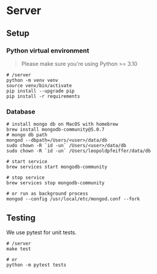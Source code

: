 # Server

## Setup

### Python virtual environment

> Please make sure you're using Python >= 3.10

```shell
# /server
python -m venv venv
source venv/bin/activate
pip install --upgrade pip
pip install -r requirements
```

### Database
```shell
# install mongo db on MacOS with homebrew
brew install mongodb-community@5.0.7
# mongo db path
mongod --dbpath=/Users/<user>/data/db
sudo chown -R `id -un` /Users/<user>/data/db
sudo chown -R `id -un` /Users/leopoldpfeiffer/data/db

# start service
brew services start mongodb-community

# stop service
brew services stop mongodb-community

# or run as background process
mongod --config /usr/local/etc/mongod.conf --fork
```

## Testing

We use pytest for unit tests.

```shell
# /server
make test

# or
python -m pytest tests
```